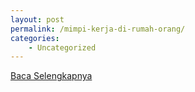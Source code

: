 ```yaml
---
layout: post
permalink: /mimpi-kerja-di-rumah-orang/
categories:
    - Uncategorized
---
```


[Baca Selengkapnya](/05)